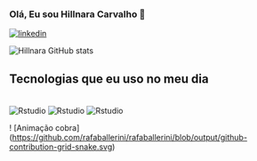 ### Olá, Eu sou Hillnara Carvalho 👋

[![linkedin](https://img.shields.io/badge/LinkedIn-0077B5?style=for-the-badge&logo=linkedin&logoColor=white)](https://www.linkedin.com/in/hillnara-ferreira-28808ba6/)

![Hillnara GitHub stats](https://github-readme-stats.vercel.app/api?username=Hillnara&show_icons=true&theme=tokyonight)

## Tecnologias que eu uso no meu dia

<div style="display: inline_block"><br/>
 <img align="center" alt="Rstudio" src="https://img.shields.io/badge/R-276DC3?style=for-the-badge&logo=r&logoColor=white"/>
  <img align="center" alt="Rstudio" src="https://img.shields.io/badge/Python-14354C?style=for-the-badge&logo=python&logoColor=white"/> 
  <img align="center" alt="Rstudio" src="https://img.shields.io/badge/MySQL-00000F?style=for-the-badge&logo=mysql&logoColor=white"/> 

 ! [Animação cobra] (https://github.com/rafaballerini/rafaballerini/blob/output/github-contribution-grid-snake.svg)



</div>
